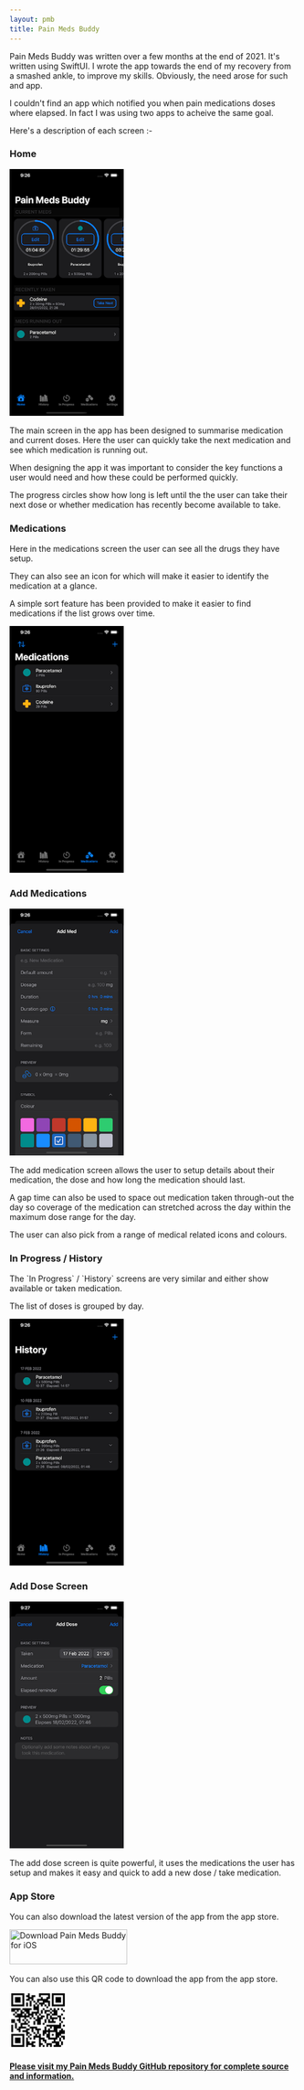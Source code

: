```yaml
---
layout: pmb
title: Pain Meds Buddy
---
```


<div class="row">
    <div class="col-xs-12">
        <div class="pb-20">
            <div>
                <p class="pb-20">
                Pain Meds Buddy was written over a few months at the end of 2021. It's written using SwiftUI. I wrote the app towards the end of my recovery from a smashed ankle, to improve my skills. Obviously, the need arose for such and app.
                </p>
                <p class="pb-20">
                I couldn't find an app which notified you when pain medications doses where elapsed. In fact I was using two apps to acheive the same goal.
                </p>
                <p class="pb-20">
                Here's a description of each screen :-
                </p>
            </div>
            <div>
                <div class="col-xs-12"><h3>Home</h3></div>
                <div class="col-xs-12 col-sm-4 pb-20 center-horiz">
                    <div class="center-block">
                        <a target="_blank" href="/static/img-300/iPhone-11-Pro-Max-01-Home.png">
                            <img width=200 src="/static/img-300/iPhone-11-Pro-Max-01-Home.png"/>
                        </a>
                    </div>
                </div>
                <div class="col-xs-12 col-sm-8">
                    <p class="pb-20">
                    The main screen in the app has been designed to summarise medication and current doses. Here the user can quickly take the next medication and see which medication is running out.
                    </p>
                    <p class="pb-20">
                    When designing the app it was important to consider the key functions a user would need and how these could be performed quickly.
                    </p>
                    <p class="pb-20">
                    The progress circles show how long is left until the the user can take their next dose or whether medication has recently become available to take.
                    </p>
                </div>
            </div>
            <div>
                <div class="col-xs-12"><h3>Medications</h3></div>
                <div class="col-xs-12 col-sm-8">
                    <p class="pb-20">
                    Here in the medications screen the user can see all the drugs they have setup.
                    </p>
                    <p class="pb-20">
                    They can also see an icon for which will make it easier to identify the medication at a glance.
                    </p>
                    <p class="pb-20">
                    A simple sort feature has been provided to make it easier to find medications if the list grows over time.
                    </p>
                </div>
                <div class="col-xs-12 col-sm-4 pb-20 center-horiz">
                    <div class="center-block">
                        <a target="_blank" href="/static/img-300/iPhone-11-Pro-Max-02-Medications.png">
                            <img width=200 src="/static/img-300/iPhone-11-Pro-Max-02-Medications.png"/>
                        </a>
                    </div>
                </div>
            </div>
            <div>
                <div class="col-xs-12"><h3>Add Medications</h3></div>
                <div class="col-xs-12 col-sm-4 pb-20 center-horiz">
                    <div class="center-block">
                        <a target="_blank" href="/static/img-300/iPhone-11-Pro-Max-03-AddMed.png">
                            <img width=200 src="/static/img-300/iPhone-11-Pro-Max-03-AddMed.png"/>
                        </a>
                    </div>
                </div>
                <div class="col-xs-12 col-sm-8">
                    <p class="pb-20">
                    The add medication screen allows the user to setup details about their medication, the dose and how long the medication should last.
                    </p>
                    <p class="pb-20">
                    A gap time can also be used to space out medication taken through-out the day so coverage of the medication can stretched across the day within the maximum dose range for the day.
                    </p>
                    <p class="pb-20">
                    The user can also pick from a range of medical related icons and colours.
                    </p>
                </div>
            </div>
            <div>
                <div class="col-xs-12"><h3>In Progress / History</h3></div>
                <div class="col-xs-12 col-sm-8">
                    <p class="pb-20">
                    The `In Progress` / `History` screens are very similar and either show available or taken medication.
                    </p>
                    <p class="pb-20">
                    The list of doses is grouped by day.
                    </p>
                </div>
                <div class="col-xs-12 col-sm-4 pb-20 center-horiz">
                    <div class="center-block">
                        <a target="_blank" href="/static/img-300/iPhone-11-Pro-Max-04-History.png">
                            <img width=200 src="/static/img-300/iPhone-11-Pro-Max-04-History.png"/>
                        </a>
                    </div>
                </div>
            </div>
            <div>
                <div class="col-xs-12"><h3>Add Dose Screen</h3></div>
                <div class="col-xs-12 col-sm-4 pb-20 center-horiz">
                    <div class="center-block">
                        <a target="_blank" href="/static/img-300/iPhone-11-Pro-Max-05-AddDose.png">
                            <img width=200  src="/static/img-300/iPhone-11-Pro-Max-05-AddDose.png"/>
                        </a>
                    </div>
                </div>
                <div class="col-xs-12 col-sm-8">
                    <p class="pb-20">
                    The add dose screen is quite powerful, it uses the medications the user has setup and makes it easy and quick to add a new dose / take medication.
                    </p>
                </div>
            </div>
            <div class="col-xs-12">
                <h3>App Store</h3>
                <p class="pb-20">
                You can also download the latest version of the app from the app store.
                </p>
                <p class="pb-20">
                    <a target="_blank" href="http://itunes.apple.com/app/id1603596916?mt=8">
                        <img title="Download Pain Meds Buddy for iOS" height="61" width="206" src="/static/img/Download.png"/>
                    </a>
                </p>
                <p class="pb-20">
                You can also use this QR code to download the app from the app store.
                </p>
                <p class="pb-20">
                    <img width=100 height=100 src="/static/img/pmb-qrcode.png"/>
                </p>
            </div>
        </div>
        <div>
            <div class="col-xs-12 pb-20">
            <div class="button-panel">
                    <a href="https://github.com/JulesMoorhouse/PainMedsBuddy">
                        <h4>
                        Please visit my Pain Meds Buddy GitHub repository for complete source and information.
                        </h4>
                    </a>
                </div>
            </div>
        </div>
	</div>
</div>

